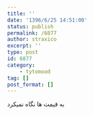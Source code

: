 ```yaml
---
title: ''
date: '1396/6/25 14:51:00'
status: publish
permalink: /6877
author: straxico
excerpt: ''
type: post
id: 6877
category:
    - tytomood
tag: []
post_format: []
---
```

به قیمت ها نگاه نمیکرد